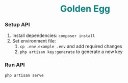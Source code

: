 <h1 align="center" style="color:teal">Golden Egg</h1>

### Setup API
1. Install dependencies: `composer install`
2. Set environment file: 
   1. `cp .env.example .env` and add required changes
   2. `php artisan key:generate` to generate a new key
   
### Run API
`php artisan serve`
